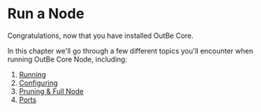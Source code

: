 # Run a Node

Congratulations, now that you have installed OutBe Core.

In this chapter we'll go through a few different topics you'll encounter when running OutBe Core Node, including:
1. [Running](./local.md)
2. [Configuring](./config.md)
3. [Pruning & Full Node](./pruning.md)
4. [Ports](./ports.md)